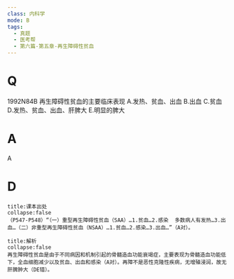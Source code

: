 ```yaml
---
class: 内科学
mode: B
tags:
  - 真题
  - 医考帮
  - 第六篇-第五章-再生障碍性贫血
---
```


# Q
1992N84B 再生障碍性贫血的主要临床表现
A.发热、贫血、出血
B.出血
C.贫血
D.发热、贫血、出血、肝脾大
E.明显的脾大

# A
A
# D
```ad-note
title:课本出处
collapse:false
（P547-P548）“（一）重型再生障碍性贫血（SAA）…1.贫血…2.感染  多数病人有发热…3.出血…（二）非重型再生障碍性贫血（NSAA）…1.贫血…2.感染…3.出血…”（A对）。
```

```ad-summary
title:解析
collapse:false
再生障碍性贫血是由于不同病因和机制引起的骨髓造血功能衰竭症，主要表现为骨髓造血功能低下，全血细胞减少以及贫血、出血和感染（A对）。再障不是恶性克隆性疾病，无增殖浸润，故无肝脾肿大（DE错）。
```


